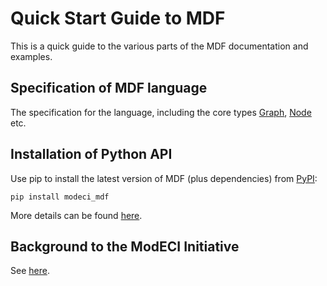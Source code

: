 # Quick Start Guide to MDF

This is a quick guide to the various parts of the MDF documentation and examples.

## Specification of MDF language

The specification for the language, including the core types <a href="Specification.html#graph">Graph</a>, <a href="Specification.html#node">Node</a> etc.

## Installation of Python API

Use pip to install the latest version of MDF (plus dependencies) from [PyPI](https://pypi.org/project/modeci-mdf):
```
pip install modeci_mdf
```

More details can be found [here](Installation).


## Background to the ModECI Initiative

See [here](https://modeci.org/#aboutPage).
